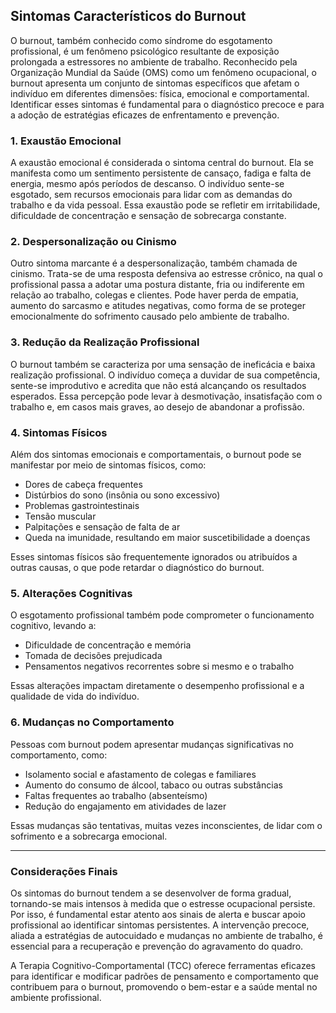 
## Sintomas Característicos do Burnout

O burnout, também conhecido como síndrome do esgotamento profissional, é um fenômeno psicológico resultante de exposição prolongada a estressores no ambiente de trabalho. Reconhecido pela Organização Mundial da Saúde (OMS) como um fenômeno ocupacional, o burnout apresenta um conjunto de sintomas específicos que afetam o indivíduo em diferentes dimensões: física, emocional e comportamental. Identificar esses sintomas é fundamental para o diagnóstico precoce e para a adoção de estratégias eficazes de enfrentamento e prevenção.

### 1. Exaustão Emocional

A exaustão emocional é considerada o sintoma central do burnout. Ela se manifesta como um sentimento persistente de cansaço, fadiga e falta de energia, mesmo após períodos de descanso. O indivíduo sente-se esgotado, sem recursos emocionais para lidar com as demandas do trabalho e da vida pessoal. Essa exaustão pode se refletir em irritabilidade, dificuldade de concentração e sensação de sobrecarga constante.

### 2. Despersonalização ou Cinismo

Outro sintoma marcante é a despersonalização, também chamada de cinismo. Trata-se de uma resposta defensiva ao estresse crônico, na qual o profissional passa a adotar uma postura distante, fria ou indiferente em relação ao trabalho, colegas e clientes. Pode haver perda de empatia, aumento do sarcasmo e atitudes negativas, como forma de se proteger emocionalmente do sofrimento causado pelo ambiente de trabalho.

### 3. Redução da Realização Profissional

O burnout também se caracteriza por uma sensação de ineficácia e baixa realização profissional. O indivíduo começa a duvidar de sua competência, sente-se improdutivo e acredita que não está alcançando os resultados esperados. Essa percepção pode levar à desmotivação, insatisfação com o trabalho e, em casos mais graves, ao desejo de abandonar a profissão.

### 4. Sintomas Físicos

Além dos sintomas emocionais e comportamentais, o burnout pode se manifestar por meio de sintomas físicos, como:

- Dores de cabeça frequentes
- Distúrbios do sono (insônia ou sono excessivo)
- Problemas gastrointestinais
- Tensão muscular
- Palpitações e sensação de falta de ar
- Queda na imunidade, resultando em maior suscetibilidade a doenças

Esses sintomas físicos são frequentemente ignorados ou atribuídos a outras causas, o que pode retardar o diagnóstico do burnout.

### 5. Alterações Cognitivas

O esgotamento profissional também pode comprometer o funcionamento cognitivo, levando a:

- Dificuldade de concentração e memória
- Tomada de decisões prejudicada
- Pensamentos negativos recorrentes sobre si mesmo e o trabalho

Essas alterações impactam diretamente o desempenho profissional e a qualidade de vida do indivíduo.

### 6. Mudanças no Comportamento

Pessoas com burnout podem apresentar mudanças significativas no comportamento, como:

- Isolamento social e afastamento de colegas e familiares
- Aumento do consumo de álcool, tabaco ou outras substâncias
- Faltas frequentes ao trabalho (absenteísmo)
- Redução do engajamento em atividades de lazer

Essas mudanças são tentativas, muitas vezes inconscientes, de lidar com o sofrimento e a sobrecarga emocional.

---

### Considerações Finais

Os sintomas do burnout tendem a se desenvolver de forma gradual, tornando-se mais intensos à medida que o estresse ocupacional persiste. Por isso, é fundamental estar atento aos sinais de alerta e buscar apoio profissional ao identificar sintomas persistentes. A intervenção precoce, aliada a estratégias de autocuidado e mudanças no ambiente de trabalho, é essencial para a recuperação e prevenção do agravamento do quadro.

A Terapia Cognitivo-Comportamental (TCC) oferece ferramentas eficazes para identificar e modificar padrões de pensamento e comportamento que contribuem para o burnout, promovendo o bem-estar e a saúde mental no ambiente profissional.
```
